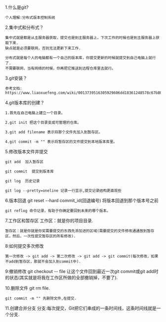 1.什么是git?

	个人理解:分布式版本控制系统

2.集中式和分布式？

	集中式就是都是从主服务器获取，提交也是到主服务器上，下次工作的时候也是到主服务器上获取下来.
	缺点就是必须要联网，否则无法更新下来工作.

	分布式就是每个人的电脑都有一个自己的版本库，你提交更新的时候就提交到自己电脑上就行了.
	不需要联网，当有网络的时候，你再把它推送到远程仓库里去就行。
		
3.git安装？

	参考文档:
	https://www.liaoxuefeng.com/wiki/0013739516305929606dd18361248578c67b8067c8c017b000/00137396287703354d8c6c01c904c7d9ff056ae23da865a000

4.git版本库的创建？

	1.首先在自己电脑上建立一个目录。

	2.git init 把这个目录变成可管理的仓库。

	3.git add filename 表示将那个文件先加入到暂存区。

	4.git commit -m "" 表示将暂存区的文件提交到本地版本库里。

5.修改版本文件并提交

	git add  加入暂存区

	git commit  提交到版本库

	git log  历史记录

	git log --pretty=oneline 记录一行显示,提交记录结构更直观些
6.版本回退
	git reset --hard commit_id(回退编号) 将版本回退到那个版本号之前

	git reflog 命令记录，有助于你确定要回到未来的哪个版本。

	
7.工作区和暂存区
	工作区：就是你的项目目录.

	暂存区：就是你就是你奖需要提交的东西先添加进的区域(需要提交的文件修改通通放到暂存区，然后，一次性提交暂存区的所有修改).

8:如何提交多次修改

	第一次修改 -> git add -> 第二次修改 -> git add -> git commit(每次修改，如果不add到暂存区，那就不会加入到commit中).

9:撤销修改
	git checkout -- file 让这个文件回到最近一次git commit或git add时的状态(其实就是将我在工作区所做的全部撤销掉，不要了).

10.删除文件
	git rm file. 

	git commit -m "" 先删除文件,在提交.

11.创建合并分支
	分支:每次提交，Git把它们串成的一条时间线，这条时间线就是一个分支.

	









